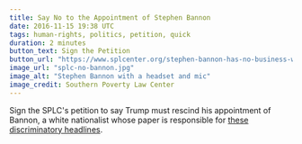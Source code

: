 ```yaml
---
title: Say No to the Appointment of Stephen Bannon
date: 2016-11-15 19:38 UTC
tags: human-rights, politics, petition, quick
duration: 2 minutes
button_text: Sign the Petition
button_url: "https://www.splcenter.org/stephen-bannon-has-no-business-white-house"
image_url: "splc-no-bannon.jpg"
image_alt: "Stephen Bannon with a headset and mic"
image_credit: Southern Poverty Law Center
---
```


Sign the SPLC's petition to say Trump must rescind his appointment of Bannon, a white
nationalist whose paper is responsible for
[these discriminatory headlines](https://mediamatters.org/blog/2016/08/17/breitbart-news-worst-headlines/212467).
